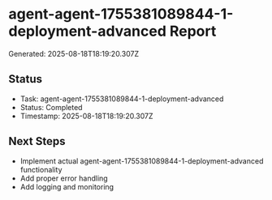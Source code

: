 # agent-agent-1755381089844-1-deployment-advanced Report

Generated: 2025-08-18T18:19:20.307Z

## Status
- Task: agent-agent-1755381089844-1-deployment-advanced
- Status: Completed
- Timestamp: 2025-08-18T18:19:20.307Z

## Next Steps
- Implement actual agent-agent-1755381089844-1-deployment-advanced functionality
- Add proper error handling
- Add logging and monitoring
